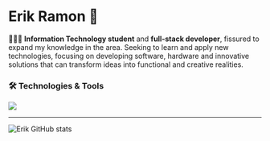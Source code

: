 <h1 >Erik Ramon 🚀</h1>

👨🏻‍💻 **Information Technology student** and **full-stack developer**, fissured to expand my knowledge in the area. Seeking to learn and apply new technologies, focusing on developing software, hardware and innovative solutions that can transform ideas into functional and creative realities.



### 🛠️ Technologies & Tools

<div style="display: inline_block">
  <img src="https://skillicons.dev/icons?i=react,javascript,html,css,arduino,java,c,git,github" />
</div>

---


![Erik GitHub stats](https://github-readme-stats.vercel.app/api?username=Erik3331&show_icons=true&theme=radical)
